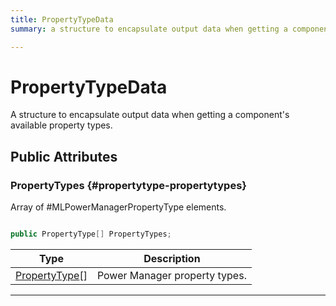 ```yaml
---
title: PropertyTypeData
summary: a structure to encapsulate output data when getting a component's available property types. 

---
```


# PropertyTypeData




A structure to encapsulate output data when getting a component's available property types.   





## Public Attributes

### PropertyTypes {#propertytype-propertytypes}

Array of #MLPowerManagerPropertyType elements. 

```csharp

public PropertyType[] PropertyTypes;

```

| Type | Description  | 
|--|--|
| [PropertyType](/unity-api/api/UnityEngine.XR.MagicLeap/MLPowerManager/UnityEngine.XR.MagicLeap.MLPowerManager.md#enums-propertytype)[] | Power Manager property types.  |





-----------

